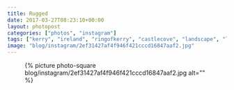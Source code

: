 ```yaml
---
title: Rugged
date: 2017-03-27T08:23:10+00:00
layout: photopost
categories: ["photos", "instagram"]
tags: ["kerry", "ireland", "ringofkerry", "castlecove", "landscape", "latergram", "blackandwhite"]
image: "blog/instagram/2ef31427af4f946f421cccd16847aaf2.jpg"
---
```


<figure class="photo photo--square">
  {% picture photo-square blog/instagram/2ef31427af4f946f421cccd16847aaf2.jpg alt="" %}
</figure>


